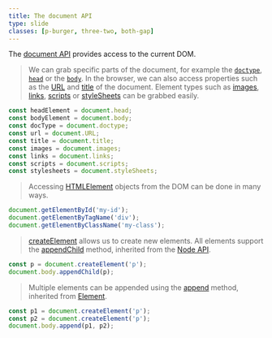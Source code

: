 ```yaml
---
title: The document API
type: slide
classes: [p-burger, three-two, both-gap]
---
```


The [document API] provides access to the current DOM.

> We can grab specific parts of the document, for example the [`doctype`], [`head`] or the [`body`].
> In the browser, we can also access properties such as the [URL] and [title] of the document.
> Element types such as [images], [links], [scripts] or [styleSheets] can be grabbed easily.

```js
const headElement = document.head;
const bodyElement = document.body;
const docType = document.doctype;
const url = document.URL;
const title = document.title;
const images = document.images;
const links = document.links;
const scripts = document.scripts;
const stylesheets = document.styleSheets;
```

> Accessing [HTMLElement] objects from the DOM can be done in many ways.

```js
document.getElementById('my-id');
document.getElementByTagName('div');
document.getElementByClassName('my-class');
```

> [createElement] allows us to create new elements.
> All elements support the [appendChild] method, inherited from the [Node API].

```js
const p = document.createElement('p');
document.body.appendChild(p);
```

> Multiple elements can be appended using the [append] method, inherited from [Element].

```js
const p1 = document.createElement('p');
const p2 = document.createElement('p');
document.body.append(p1, p2);
```

[document API]: https://developer.mozilla.org/en-US/docs/Web/API/Document
[`head`]: https://developer.mozilla.org/en-US/docs/Web/API/Document/head
[`body`]: https://developer.mozilla.org/en-US/docs/Web/API/Document/body
[`doctype`]: https://developer.mozilla.org/en-US/docs/Web/API/Document/doctype
[images]: https://developer.mozilla.org/en-US/docs/Web/API/Document/images
[links]: https://developer.mozilla.org/en-US/docs/Web/API/Document/links
[scripts]: https://developer.mozilla.org/en-US/docs/Web/API/Document/scripts
[styleSheets]: https://developer.mozilla.org/en-US/docs/Web/API/Document/styleSheets
[URL]: https://developer.mozilla.org/en-US/docs/Web/API/Document/URL
[title]: https://developer.mozilla.org/en-US/docs/Web/API/Document/title

[createElement]: https://developer.mozilla.org/en-US/docs/Web/API/Document/createElement
[HTMLElement]: https://developer.mozilla.org/en-US/docs/Web/API/HTMLElement
[Element]: https://developer.mozilla.org/en-US/docs/Web/API/Element
[append]: https://developer.mozilla.org/en-US/docs/Web/API/Element/append

[node API]: https://developer.mozilla.org/en-US/docs/Web/API/Node
[appendChild]: https://developer.mozilla.org/en-US/docs/Web/API/Node/appendChild
